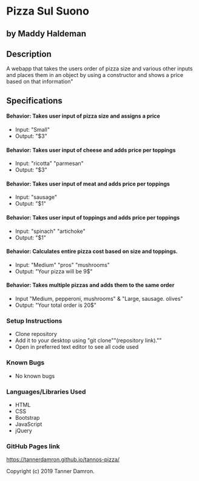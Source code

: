 # Pizza Sul Suono
## by Maddy Haldeman  

## Description
A webapp that takes the users order of pizza size and various other inputs and places them in an object by using a constructor and shows a price based on that information"

## Specifications

#### Behavior: Takes user input of pizza size and assigns a price
* Input: "Small"
* Output: "$3"

#### Behavior: Takes user input of cheese and adds price per toppings
* Input: "ricotta" "parmesan"
* Output: "$3"

#### Behavior: Takes user input of meat and adds price per toppings
* Input: "sausage"
* Output: "$1"

#### Behavior: Takes user input of toppings and adds price per toppings
* Input: "spinach" "artichoke"
* Output: "$1"

#### Behavior: Calculates entire pizza cost based on size and toppings.
* Input: "Medium" "pros" "mushrooms"
* Output: "Your pizza will be 9$"

#### Behavior: Takes multiple pizzas and adds them to the same order
* Input "Medium, pepperoni, mushrooms" & "Large, sausage. olives"
* Output: "Your total order is 20$"

### Setup Instructions
* Clone repository
* Add it to your desktop using "git clone""(repository link).""
* Open in preferred text editor to see all code used

### Known Bugs
* No known bugs

### Languages/Libraries Used
* HTML
* CSS
* Bootstrap
* JavaScript
* jQuery

### GitHub Pages link
https://tannerdamron.github.io/tannos-pizza/

Copyright (c) 2019 Tanner Damron.